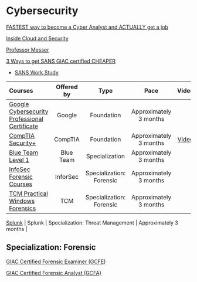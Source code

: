 # Cybersecurity

[FASTEST way to become a Cyber Analyst and ACTUALLY get a job](https://www.youtube.com/watch?v=DRJic8vCodE)

[Inside Cloud and Security](https://www.youtube.com/@InsideCloudAndSecurity/playlists)

[Professor Messer](youtube.com/@professormesser/playlists)

[3 Ways to get SANS GIAC certified CHEAPER](https://www.youtube.com/watch?v=bQCcv2xIh9k)

- [SANS Work Study ](https://www.sans.org/work-study-program/)

Courses | Offered by | Type | Pace | Video |
:-- | :--: | :--: | :--: | :--: |
[Google Cybersecurity Professional Certificate](https://www.coursera.org/professional-certificates/google-cybersecurity) | Google | Foundation | Approximately 3 months |
[CompTIA Security+](https://www.comptia.org/certifications/security) | CompTIA | Foundation | Approximately 3 months | [Video](https://www.youtube.com/playlist?list=PL7XJSuT7Dq_VD3eHXQf3Ld2ceBSFCayns)
[Blue Team Level 1](https://www.securityblue.team/why-btl1) | Blue Team | Specialization | Approximately 3 months |
[InfoSec Forensic Courses](https://imp.i384100.net/5gj7DN) | InforSec | Specialization: Forensic | Approximately 3 months |
[TCM Practical Windows Forensics](https://academy.tcm-sec.com/p/practical-windows-forensics?affcode=770707_qojriz7g) | TCM | Specialization: Forensic | Approximately 3 months |

[Splunk](https://www.splunk.com/en_us/training/free-courses/overview.html) | Splunk | Specialization: Threat Management | Approximately 3 months |

##  Specialization: Forensic 

[GIAC Certified Forensic Examiner (GCFE)](https://www.giac.org/certifications/certified-forensic-examiner-gcfe/)

[GIAC Certified Forensic Analyst (GCFA)](https://www.giac.org/certifications/certified-forensic-analyst-gcfa/)


